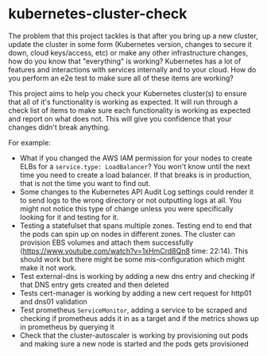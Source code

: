 # kubernetes-cluster-check

The problem that this project tackles is that after you bring up a new cluster, update the cluster in some form (Kubernetes version, changes to secure it down, cloud keys/access, etc) or make any other infrastructure changes, how do you know that "everything" is working?  Kubernetes has a lot of features and interactions with services internally and to your cloud.  How do you perform an e2e test to make sure all of these items are working?

This project aims to help you check your Kubernetes cluster(s) to ensure that all of it's functionality is working as expected.  It will run through a check list of items to make sure each functionality is working as expected and report on what does not.  This will give you confidence that your changes didn't break anything.

For example:
- What if you changed the AWS IAM permission for your nodes to create ELBs for a `service.type: LoadBalancer`?  You won't know until the next time you need to create a load balancer.  If that breaks is in production, that is not the time you want to find out.
- Some changes to the Kubernetes API Audit Log settings could render it to send logs to the wrong directory or not outputting logs at all.  You might not notice this type of change unless you were specifically looking for it and testing for it.
- Testing a statefulset that spans multiple zones.  Testing end to end that the pods can spin up on nodes in different zones.  The cluster can provision EBS volumes and attach them successfully (https://www.youtube.com/watch?v=1xHmCrd8Qn8 time: 22:14).  This should work but there might be some mis-configuration which might make it not work.
- Test external-dns is working by adding a new dns entry and checking if that DNS entry gets created and then deleted
- Tests cert-manager is working by adding a new cert request for http01 and dns01 validation
- Test prometheus `ServiceMonitor`, adding a service to be scraped and checking if prometheus adds it in as a target and if the metrics shows up in prometheus by querying it
- Check that the cluster-autoscaler is working by provisioning out pods and making sure a new node is started and the pods gets provisioned
